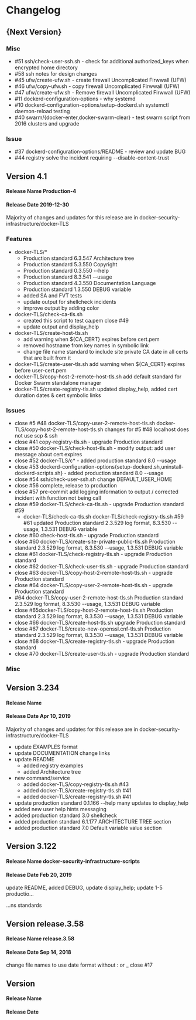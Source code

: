 # Changelog

## {Next Version}

### Misc
* #51 ssh/check-user-ssh.sh - check for additional authorized_keys when encrypted home directory
* #58 ssh notes for design changes
* #45 ufw/create-ufw.sh - create firewall Uncomplicated Firwwall (UFW)
* #46 ufw/copy-ufw.sh - copy firewall Uncomplicated Firwwall (UFW)
* #47 ufw/create-ufw.sh - Remove firewall Uncomplicated Firwwall (UFW)
* #11 dockerd-configuration-options - why systemd
* #10 dockerd-configuration-options/setup-dockerd.sh systemctl daemon-reload testing
* #40 swarm/{docker-enter,docker-swarm-clear} - test swarm script from 2016 clusters and upgrade

### Issue
* #37 dockerd-configuration-options/README - review and update BUG
* #44 registry solve the incident requiring --disable-content-trust

## Version 4.1 
#### Release Name Production-4
#### Release Date 2019-12-30

Majority of changes and updates for this release are in docker-security-infrastructure/docker-TLS

### Features
* docker-TLS/* 
  * Production standard 6.3.547 Architecture tree
  * Production standard 5.3.550 Copyright
  * Production standard 0.3.550 --help
  * Production standard 8.3.541 --usage
  * Production standard 4.3.550 Documentation Language
  * Production standard 1.3.550 DEBUG variable
  * added SA and FVT tests
  * update output for shellcheck incidents
  * improve output by adding color
* docker-TLS/check-ca-tls.sh 
  * created this script to test ca.pem close #49
  * update output and display_help
* docker-TLS/create-host-tls.sh 
  * add warning when ${CA_CERT} expires before cert.pem
  * removed hostname from key names in symbolic link
  * change file name standard to include site private CA date in all certs that are built from it
* docker-TLS/create-user-tls.sh add warning when ${CA_CERT} expires before user-cert.pem
* docker-TLS/copy-host-2-remote-host-tls.sh add default standard for Docker Swarm standalone manager
* docker-TLS/create-registry-tls.sh updated display_help, added cert duration dates & cert symbolic links

### Issues
* close #5 #48 docker-TLS/copy-user-2-remote-host-tls.sh docker-TLS/copy-host-2-remote-host-tls.sh changes for #5 #48 localhost does not use scp & ssh
* close #41 copy-registry-tls.sh - upgrade Production standard
* close #50 docker-TLS/check-host-tls.sh - modify output: add user message about cert expires 
* close #52 docker-TLS/c* - added production standard 8.0 --usage
* close #53 dockerd-configuration-options{setup-dockerd.sh,uninstall-dockerd-scripts.sh} - added production standard 8.0 --usage 
* close #54 ssh/check-user-ssh.sh change DEFAULT_USER_HOME 
* close #56 complete, release to production
* close #57 pre-commit add logging information to output / corrected incident with function not being call
* close #59 docker-TLS/check-ca-tls.sh - upgrade Production standard #59
   * docker-TLS/check-ca-tls.sh docker-TLS/check-registry-tls.sh #59 #61 updated Production standard 2.3.529 log format, 8.3.530 --usage, 1.3.531 DEBUG variable
* close #60 check-host-tls.sh - upgrade Production standard
* close #60 docker-TLS/create-site-private-public-tls.sh Production standard 2.3.529 log format, 8.3.530 --usage, 1.3.531 DEBUG variable
* close #61 docker-TLS/check-registry-tls.sh - upgrade Production standard
* close #62 docker-TLS/check-user-tls.sh - upgrade Production standard
* close #63 docker-TLS/copy-host-2-remote-host-tls.sh - upgrade Production standard
* close #64 docker-TLS/copy-user-2-remote-host-tls.sh - upgrade Production standard
* #64 docker-TLS/copy-user-2-remote-host-tls.sh Production standard 2.3.529 log format, 8.3.530 --usage, 1.3.531 DEBUG variable
* close #65docker-TLS/copy-host-2-remote-host-tls.sh  Production standard 2.3.529 log format, 8.3.530 --usage, 1.3.531 DEBUG variable
* close #66 docker-TLS/create-host-tls.sh upgrade Production standard
* close #67 docker-TLS/create-new-openssl.cnf-tls.sh Production standard 2.3.529 log format, 8.3.530 --usage, 1.3.531 DEBUG variable
* close #68 docker-TLS/create-registry-tls.sh - upgrade Production standard
* close #70 docker-TLS/create-user-tls.sh - upgrade Production standard

### Misc

## Version 3.234 
#### Release Name 
#### Release Date Apr 10, 2019
 
Majority of changes and updates for this release are in docker-security-infrastructure/docker-TLS

* update EXAMPLES format
* update DOCUMENTATION change links
* update README
  * added registry examples
  * added Architecture tree
* new command/service
  * added docker-TLS/copy-registry-tls.sh #43
  * added docker-TLS/create-registry-tls.sh #41
  * added docker-TLS/create-registry-tls.sh #41
* update production standard 0.1.166 --help many updates to display_help
* added new user help hints messaging
* added production standard 3.0 shellcheck
* added production standard 6.1.177 ARCHITECTURE TREE section
* added production standard 7.0 Default variable value section

## Version  3.122
#### Release Name docker-security-infrastructure-scripts
#### Release Date Feb 20, 2019

update README, added DEBUG, update display_help; update 1-5 productio…

…ns standards

## Version  release.3.58
#### Release Name release.3.58
#### Release Date Sep 14, 2018

change file names to use date format without : or _ close #17

## Version  
#### Release Name 
#### Release Date 
